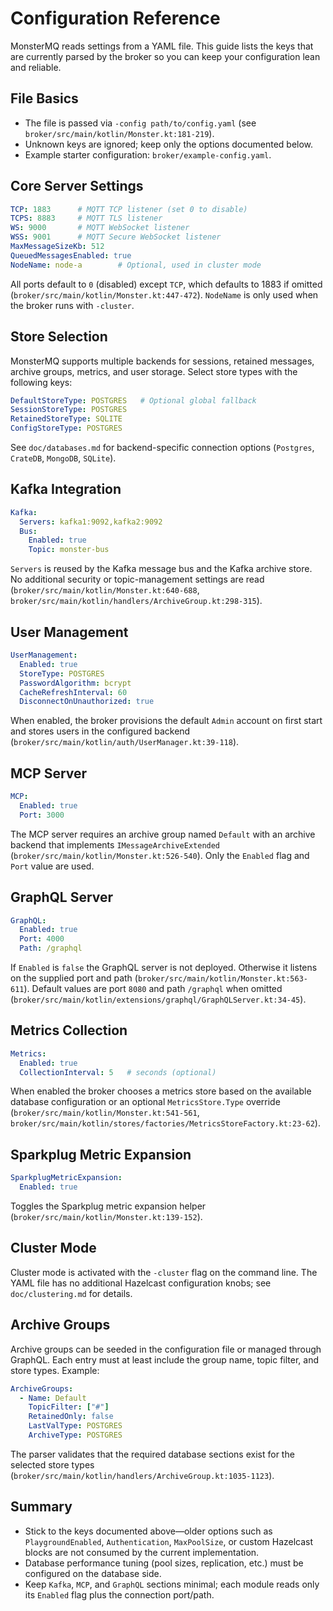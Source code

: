 # Configuration Reference

MonsterMQ reads settings from a YAML file. This guide lists the keys that are currently parsed by the broker so you can keep your configuration lean and reliable.

## File Basics

- The file is passed via `-config path/to/config.yaml` (see `broker/src/main/kotlin/Monster.kt:181-219`).
- Unknown keys are ignored; keep only the options documented below.
- Example starter configuration: `broker/example-config.yaml`.

## Core Server Settings

```yaml
TCP: 1883      # MQTT TCP listener (set 0 to disable)
TCPS: 8883     # MQTT TLS listener
WS: 9000       # MQTT WebSocket listener
WSS: 9001      # MQTT Secure WebSocket listener
MaxMessageSizeKb: 512
QueuedMessagesEnabled: true
NodeName: node-a        # Optional, used in cluster mode
```

All ports default to `0` (disabled) except `TCP`, which defaults to 1883 if omitted (`broker/src/main/kotlin/Monster.kt:447-472`). `NodeName` is only used when the broker runs with `-cluster`.

## Store Selection

MonsterMQ supports multiple backends for sessions, retained messages, archive groups, metrics, and user storage. Select store types with the following keys:

```yaml
DefaultStoreType: POSTGRES   # Optional global fallback
SessionStoreType: POSTGRES
RetainedStoreType: SQLITE
ConfigStoreType: POSTGRES
```

See `doc/databases.md` for backend-specific connection options (`Postgres`, `CrateDB`, `MongoDB`, `SQLite`).

## Kafka Integration

```yaml
Kafka:
  Servers: kafka1:9092,kafka2:9092
  Bus:
    Enabled: true
    Topic: monster-bus
```

`Servers` is reused by the Kafka message bus and the Kafka archive store. No additional security or topic-management settings are read (`broker/src/main/kotlin/Monster.kt:640-688`, `broker/src/main/kotlin/handlers/ArchiveGroup.kt:298-315`).

## User Management

```yaml
UserManagement:
  Enabled: true
  StoreType: POSTGRES
  PasswordAlgorithm: bcrypt
  CacheRefreshInterval: 60
  DisconnectOnUnauthorized: true
```

When enabled, the broker provisions the default `Admin` account on first start and stores users in the configured backend (`broker/src/main/kotlin/auth/UserManager.kt:39-118`).

## MCP Server

```yaml
MCP:
  Enabled: true
  Port: 3000
```

The MCP server requires an archive group named `Default` with an archive backend that implements `IMessageArchiveExtended` (`broker/src/main/kotlin/Monster.kt:526-540`). Only the `Enabled` flag and `Port` value are used.

## GraphQL Server

```yaml
GraphQL:
  Enabled: true
  Port: 4000
  Path: /graphql
```

If `Enabled` is `false` the GraphQL server is not deployed. Otherwise it listens on the supplied port and path (`broker/src/main/kotlin/Monster.kt:563-611`). Default values are port `8080` and path `/graphql` when omitted (`broker/src/main/kotlin/extensions/graphql/GraphQLServer.kt:34-45`).

## Metrics Collection

```yaml
Metrics:
  Enabled: true
  CollectionInterval: 5   # seconds (optional)
```

When enabled the broker chooses a metrics store based on the available database configuration or an optional `MetricsStore.Type` override (`broker/src/main/kotlin/Monster.kt:541-561`, `broker/src/main/kotlin/stores/factories/MetricsStoreFactory.kt:23-62`).

## Sparkplug Metric Expansion

```yaml
SparkplugMetricExpansion:
  Enabled: true
```

Toggles the Sparkplug metric expansion helper (`broker/src/main/kotlin/Monster.kt:139-152`).

## Cluster Mode

Cluster mode is activated with the `-cluster` flag on the command line. The YAML file has no additional Hazelcast configuration knobs; see `doc/clustering.md` for details.

## Archive Groups

Archive groups can be seeded in the configuration file or managed through GraphQL. Each entry must at least include the group name, topic filter, and store types. Example:

```yaml
ArchiveGroups:
  - Name: Default
    TopicFilter: ["#"]
    RetainedOnly: false
    LastValType: POSTGRES
    ArchiveType: POSTGRES
```

The parser validates that the required database sections exist for the selected store types (`broker/src/main/kotlin/handlers/ArchiveGroup.kt:1035-1123`).

## Summary

- Stick to the keys documented above—older options such as `PlaygroundEnabled`, `Authentication`, `MaxPoolSize`, or custom Hazelcast blocks are not consumed by the current implementation.
- Database performance tuning (pool sizes, replication, etc.) must be configured on the database side.
- Keep `Kafka`, `MCP`, and `GraphQL` sections minimal; each module reads only its `Enabled` flag plus the connection port/path.
